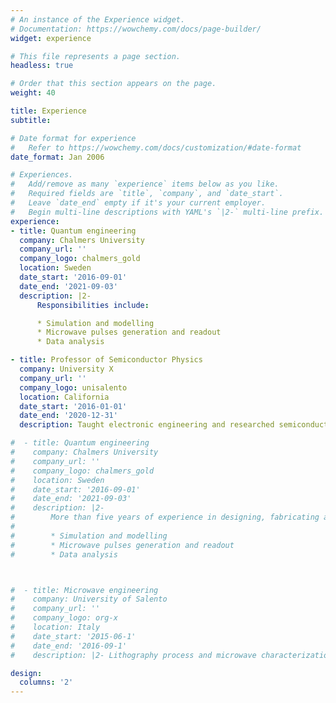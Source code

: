 ```yaml
---
# An instance of the Experience widget.
# Documentation: https://wowchemy.com/docs/page-builder/
widget: experience

# This file represents a page section.
headless: true

# Order that this section appears on the page.
weight: 40

title: Experience
subtitle:

# Date format for experience
#   Refer to https://wowchemy.com/docs/customization/#date-format
date_format: Jan 2006

# Experiences.
#   Add/remove as many `experience` items below as you like.
#   Required fields are `title`, `company`, and `date_start`.
#   Leave `date_end` empty if it's your current employer.
#   Begin multi-line descriptions with YAML's `|2-` multi-line prefix.
experience:
- title: Quantum engineering
  company: Chalmers University
  company_url: ''
  company_logo: chalmers_gold
  location: Sweden
  date_start: '2016-09-01'
  date_end: '2021-09-03'
  description: |2-
      Responsibilities include:

      * Simulation and modelling
      * Microwave pulses generation and readout
      * Data analysis

- title: Professor of Semiconductor Physics
  company: University X
  company_url: ''
  company_logo: unisalento
  location: California
  date_start: '2016-01-01'
  date_end: '2020-12-31'
  description: Taught electronic engineering and researched semiconductor physics.

#  - title: Quantum engineering
#    company: Chalmers University
#    company_url: ''
#    company_logo: chalmers_gold
#    location: Sweden
#    date_start: '2016-09-01'
#    date_end: '2021-09-03'
#    description: |2-
#        More than five years of experience in designing, fabricating and operating small (<4 qubits) quantum systems. Main proficiency in:
#
#        * Simulation and modelling
#        * Microwave pulses generation and readout
#        * Data analysis



#  - title: Microwave engineering
#    company: University of Salento
#    company_url: ''
#    company_logo: org-x
#    location: Italy
#    date_start: '2015-06-1'
#    date_end: '2016-09-1'
#    description: |2- Lithography process and microwave characterizations.

design:
  columns: '2'
---
```

